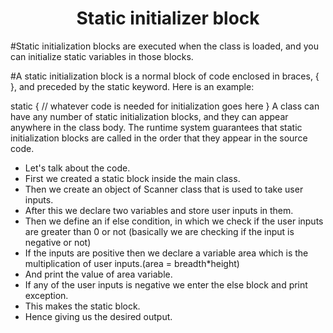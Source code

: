 <h1 align="center">Static initializer block</h1>

#Static initialization blocks are executed when the class is loaded, and you can initialize static variables in those blocks.

#A static initialization block is a normal block of code enclosed in braces, { }, and preceded by the static keyword. Here is an example:

static {
// whatever code is needed for initialization goes here
}
A class can have any number of static initialization blocks, and they can appear anywhere in the class body. The runtime system guarantees that static initialization blocks are called in the order that they appear in the source code.

- Let's talk about the code.
- First we created a static block inside the main class.
- Then we create an object of Scanner class that is used to take user inputs.
- After this we declare two variables and store user inputs in them.
- Then we define an if else condition, in which we check if the user inputs are greater than 0 or not (basically we are checking if the input is negative or not)
- If the inputs are positive then we declare a variable area which is the multiplication of user inputs.(area = breadth\*height)
- And print the value of area variable.
- If any of the user inputs is negative we enter the else block and print exception.
- This makes the static block.
- Hence giving us the desired output.
